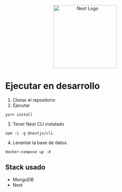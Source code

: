 <p align="center">
  <a href="http://nestjs.com/" target="blank"><img src="https://nestjs.com/img/logo-small.svg" width="200" alt="Nest Logo" /></a>
</p>

# Ejecutar en desarrollo

1. Clonar el repositorio
2. Ejecutar
```
yarn install
```
3. Tener Nest CLI instalado
```
npm -i -g @nestjs/cli
```
4. Levantar la base de datos
```
docker-compose up -d 
```


## Stack usado
* MongoDB
* Nest
